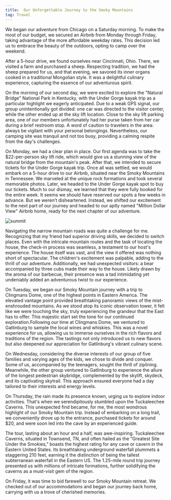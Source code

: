 ```yaml
---
title:  Our Unforgettable Journey to the Smoky Mountains
tag: Travel
---
```


We began our adventure from Chicago on a Saturday morning. To make the most of our budget, we secured an Airbnb from Monday through Friday, taking advantage of the more affordable weekday rates. This decision led us to embrace the beauty of the outdoors, opting to camp over the weekend.

After a 5-hour drive, we found ourselves near Cincinnati, Ohio. There, we visited a farm and purchased a sheep. Respecting tradition, we had the sheep prepared for us, and that evening, we savored its inner organs cooked in a traditional Mongolian style. It was a delightful culinary experience, capturing the essence of our adventurous spirit.

On the morning of our second day, we were excited to explore the "Natural Bridge" National Park in Kentucky, with the Under Gorge kayak trip as a particular highlight we eagerly anticipated. Due to a weak GPS signal, our group unintentionally got divided: one car was directed to the visitor center, while the other ended up at the sky lift location. Close to the sky lift parking area, one of our members unfortunately had her purse taken from her car during a brief restroom stop. A word of caution to travelers in the area: always be vigilant with your personal belongings. Nevertheless, our camping site was tranquil and not too busy, providing a calming respite from the day's challenges. 

On Monday, we had a clear plan in place. Our first agenda was to take the $22-per-person sky lift ride, which would give us a stunning view of the natural bridge from the mountain's peak. After that, we intended to secure tickets for the Under Gorge kayak trip. Once all was settled, we would embark on a 5-hour drive to our Airbnb, situated near the Smoky Mountains in Tennessee. We marveled at the unique rock formations and took several memorable photos. Later, we headed to the Under Gorge kayak spot to buy our tickets. Much to our dismay, we learned that they were fully booked for the entire week. It seems we should have reserved our spots a few weeks in advance. But we weren’t disheartened. Instead, we shifted our excitement to the next part of our journey and headed to our aptly named "Million Dollar View" Airbnb home, ready for the next chapter of our adventure.

![summit](https://storage.cloud.google.com/twittersheet-275317/airbnb_canva.png)

Navigating the narrow mountain roads was quite a challenge for me. Recognizing that my friend had superior driving skills, we decided to switch places. Even with the intricate mountain routes and the task of locating the house, the check-in process was seamless, a testament to our host's experience. The house itself was vast, and the view it offered was nothing short of spectacular. The children's excitement was palpable, adding to the thrill of our adventure. Additionally, we had unexpected visitors: a bear accompanied by three cubs made their way to the house. Likely drawn by the aroma of our barbecue, their presence was a tad intimidating yet undeniably added an adventurous twist to our experience.


On Tuesday, we began our Smoky Mountain journey with a trip to Clingmans Dome, one of the highest points in Eastern America. The elevated vantage point provided breathtaking panoramic views of the mist-enshrouded mountains. As we stood atop its iconic observation tower, it felt like we were touching the sky, truly experiencing the grandeur that the East has to offer. This majestic start set the tone for our continued exploration.Following our time at Clingmans Dome, we ventured to Gatlinburg to sample the local wines and whiskies. This was a novel experience for us, allowing us to immerse ourselves in the rich flavors and traditions of the region. The tastings not only introduced us to new flavors but also deepened our appreciation for Gatlinburg's vibrant culinary scene.

On Wednesday, considering the diverse interests of our group of five families and varying ages of the kids, we chose to divide and conquer. Some of us, accompanied by the teenagers, sought the thrill of ziplining. Meanwhile, the other group ventured to Gatlinburg to experience the allure of the longest pedestrian skybridge, complemented by the skylift, skydeck, and its captivating skytrail. This approach ensured everyone had a day tailored to their interests and energy levels.

On Thursday, the rain made its presence known, urging us to explore indoor activities. That's when we serendipitously stumbled upon the Tuckaleechee Caverns. This unexpected find became, for me, the most wondrous highlight of our Smoky Mountain trip. Instead of embarking on a long trail, we conveniently drove up to the entrance, purchased tickets for around $20, and were soon led into the cave by an experienced guide.

The tour, lasting about an hour and a half, was awe-inspiring. Tuckaleechee Caverns, situated in Townsend, TN, and often hailed as the “Greatest Site Under the Smokies,” boasts the highest rating for any cave or cavern in the Eastern United States. Its breathtaking underground waterfall plummets a staggering 210 feet, earning it the distinction of being the tallest subterranean waterfall in the Eastern US. The 1.25-mile round trip journey presented us with millions of intricate formations, further solidifying the caverns as a must-visit gem of the region.

On Friday, it was time to bid farewell to our Smoky Mountain retreat. We checked out of our accommodations and began our journey back home, carrying with us a trove of cherished memories.

